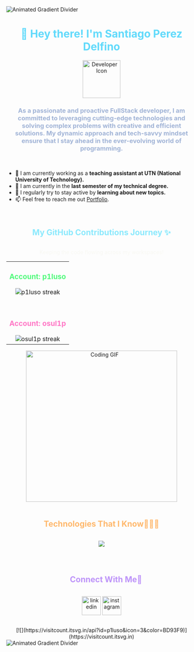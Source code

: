 <img src="https://user-images.githubusercontent.com/73097560/115834477-dbab4500-a447-11eb-908a-139a6edaec5c.gif" alt="Animated Gradient Divider">

<div align="center">
  <summary><h1 style="display: inline-block; color: #61DAFB;">👋 Hey there! I'm Santiago Perez Delfino</h1></summary>
</div>

<div align="center">
  <img  src="https://cdn-icons-png.flaticon.com/512/560/560277.png"
        alt="Developer Icon" height="100" width="100" />
</div>

<div align="center">
  <summary><h3 style="display: inline-block; color: #A0B3D6;">As a passionate and proactive FullStack developer, I am committed to leveraging cutting-edge technologies and solving complex problems with creative and efficient solutions. My dynamic approach and tech-savvy mindset ensure that I stay ahead in the ever-evolving world of programming.</h3></summary>
</div>

<br>

- 🔭 I am currently working as a **teaching assistant at UTN (National University of Technology).**
- 🌱 I am currently in the **last semester of my technical degree.**
- 📝 I regularly try to stay active by **learning about new topics.**
- 📫 Feel free to reach me out <a href="https://www.santiagoperezdelfino.com" target="_blank" rel="noopener noreferrer">Portfolio</a>.

<br>

<div align="center">
  <summary><h2 style="display: inline-block; color: #8BE9FD;">My GitHub Contributions Journey ✨</h2></summary>
  <p style="color: #F8F8F2;">Keeping the code flowing across my workspaces!</p>
</div>

<p align="center">
  <table align="center">
    <tr border="none">
      <td width="100%" align="center">
        <h3 style="color: #50FA7B;">Account: p1luso</h3>
        <img  title="🔥 Get streak stats for your profile at git.io/streak-stats" alt="p1luso streak" src="https://github-readme-streak-stats.herokuapp.com/?user=p1luso&theme=dark&hide_border=false&stroke=000000&background=0D1117&ring=50FA7B&fire=50FA7B&currStreakLabel=BD93F9" />
      </td>
    </tr>
    <tr><td height="30"></td></tr>
    <tr border="none">
      <td width="100%" align="center">
        <h3 style="color: #FF79C6;">Account: osul1p</h3>
        <img  title="🔥 Get streak stats for your profile at git.io/streak-stats" alt="osul1p streak" src="https://github-readme-streak-stats.herokuapp.com/?user=osul1p&theme=dark&hide_border=false&stroke=000000&background=0D1117&ring=FF79C6&fire=FF79C6&currStreakLabel=BD93F9" />
      </td>
    </tr>
  </table>
</p>

<div align="center">
  <img src="https://media.giphy.com/media/LmNwrBhejkK9EFWlCg/giphy.gif" alt="Coding GIF" width="400"/>
</div>

<br>

<div align="center">
  <summary><h2 style="display: inline-block; color: #FFB86C;">Technologies That I Know👨🏻‍💻</h2></summary>
</div>
<p align="center">
  <a href="https://skillicons.dev">
    <img src="https://skillicons.dev/icons?i=cs,cpp,c,py,html,css,js,ts,react,firebase,mysql,git,github,vscode,visualstudio,eclipse,dotnet,postman,discord,figma,linux&perline=14" />
  </a>
</p>

<br>

<div id="user-content-toc">
  <ul align="center">
    <summary><h2 style="display: inline-block; color: #BD93F9;">Connect With Me🤝</h2></summary>
  </ul>
</div>

<p align="center">
<a href="https://www.linkedin.com/in/santiagoperezdelfino/" target="blank"><img align="center" src="https://user-images.githubusercontent.com/88904952/234979284-68c11d7f-1acc-4f0c-ac78-044e1037d7b0.png" alt="linkedin" height="50" width="50" /></a>
<a href="https://www.instagram.com/saantipeerez/" target="blank"><img align="center" src="https://user-images.githubusercontent.com/88904952/234981169-2dd1e58f-4b7e-468c-8213-034ba62156c3.png" alt="instagram" height="50" width="50" /></a>
</p>

<br>

<div align="center">
[![](https://visitcount.itsvg.in/api?id=p1luso&icon=3&color=BD93F9)](https://visitcount.itsvg.in)
</div>

<img src="https://user-images.githubusercontent.com/73097560/115834477-dbab4500-a447-11eb-908a-139a6edaec5c.gif" alt="Animated Gradient Divider">
